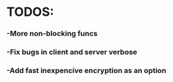 # TODOS:
### -More non-blocking funcs
### -Fix bugs in client and server verbose
### -Add fast inexpencive encryption as an option